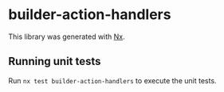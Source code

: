 # builder-action-handlers

This library was generated with [Nx](https://nx.dev).

## Running unit tests

Run `nx test builder-action-handlers` to execute the unit tests.
